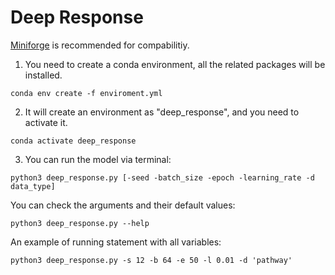 # Deep Response

[Miniforge](https://github.com/conda-forge/miniforge) is recommended for compabilitiy.

1. You need to create a conda environment, all the related packages will be installed.

```
conda env create -f enviroment.yml
```

2. It will create an environment as "deep_response", and you need to activate it.
```
conda activate deep_response
```
3. You can run the model via terminal:
```
python3 deep_response.py [-seed -batch_size -epoch -learning_rate -d data_type]
```
You can check the arguments and their default values:
```
python3 deep_response.py --help
```
An example of running statement with all variables:
```
python3 deep_response.py -s 12 -b 64 -e 50 -l 0.01 -d 'pathway'
```
